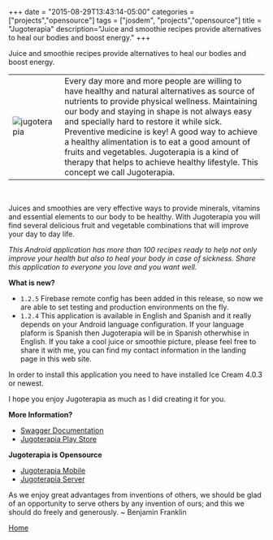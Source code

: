 +++
date = "2015-08-29T13:43:14-05:00"
categories = ["projects","opensource"]
tags = ["josdem", "projects","opensource"]
title = "Jugoterapia"
description="Juice and smoothie recipes provide alternatives to heal our bodies and boost energy."
+++

Juice and smoothie recipes provide alternatives to heal our bodies and boost energy.

|   |   |
|---|---|
|![jugoterapia](../../images/jugoterapia.png) | Every day more and more people are willing to have healthy and natural alternatives as source of nutrients to provide physical wellness. Maintaining our body and staying in shape is not always easy and specially hard to restore it while sick. Preventive medicine is key! A good way to achieve a healthy alimentation is to eat a good amount of fruits and vegetables. Jugoterapia is a kind of therapy that helps to achieve healthy lifestyle. This concept we call Jugoterapia.|

<br/>

Juices and smoothies are very effective ways to provide minerals, vitamins and essential elements to our body to be healthy. With Jugoterapia you will find several delicious fruit and vegetable combinations that will improve your day to day life.

*This Android application has more than 100 recipes ready to help not only improve your health but also to heal your body in case of sickness. Share this application to everyone you love and you want well.*


**What is new?**

* `1.2.5` Firebase remote config has been added in this release, so now we are able to set testing and production environments on the fly.
* `1.2.4` This application is available in English and Spanish and it really depends on your Android language configuration. If your language plaform is Spanish then Jugoterapia will be in Spanish otherwhise in English. If you take a cool juice or smoothie picture, please feel free to share it with me, you can find my contact information in the landing page in this web site.


In order to install this application you need to have installed Ice Cream 4.0.3 or newest.

I hope you enjoy Jugoterapia as much as I did creating it for you.

**More Information?**

* [Swagger Documentation](https://webflux.josdem.io/swagger-ui.html)
* [Jugoterapia Play Store](https://play.google.com/store/apps/details?id=com.jugoterapia.josdem)

**Jugoterapia is Opensource**

* [Jugoterapia Mobile](https://github.com/josdem/jugoterapia-mobile)
* [Jugoterapia Server](https://github.com/josdem/jugoterapia-webflux)

As we enjoy great advantages from inventions of others, we should be glad of an opportunity to serve others by any invention of ours; and this we should do freely and generously. ~ Benjamin Franklin

[Home](/)
